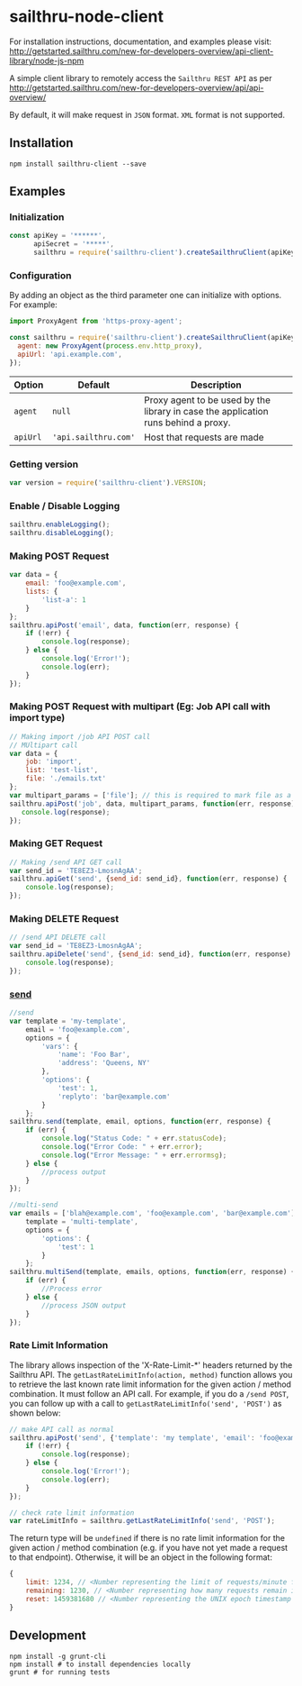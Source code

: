 sailthru-node-client
====================

For installation instructions, documentation, and examples please visit:
<http://getstarted.sailthru.com/new-for-developers-overview/api-client-library/node-js-npm>

A simple client library to remotely access the `Sailthru REST API` as per <http://getstarted.sailthru.com/new-for-developers-overview/api/api-overview/>

By default, it will make request in `JSON` format. `XML` format is not supported.

Installation
------------

```
npm install sailthru-client --save
```

Examples
--------

### Initialization

``` js
const apiKey = '******',
      apiSecret = '*****',
      sailthru = require('sailthru-client').createSailthruClient(apiKey, apiSecret);
```

### Configuration

By adding an object as the third parameter one can initialize with options. For example:

``` js
import ProxyAgent from 'https-proxy-agent';

const sailthru = require('sailthru-client').createSailthruClient(apiKey, apiSecret, {
  agent: new ProxyAgent(process.env.http_proxy),
  apiUrl: 'api.example.com',
});
```

| Option         | Default              | Description          |
| -------------- | -------------------- | -------------------- |
| `agent`        | `null`               | Proxy agent to be used by the library in case the application runs behind a proxy. |
| `apiUrl`       | `'api.sailthru.com'` | Host that requests are made  |

### Getting version

``` js
var version = require('sailthru-client').VERSION;
```

### Enable / Disable Logging

``` js
sailthru.enableLogging();
sailthru.disableLogging();
```

### Making POST Request

``` js
var data = {
    email: 'foo@example.com',
    lists: {
        'list-a': 1
    }
};
sailthru.apiPost('email', data, function(err, response) {
    if (!err) {
        console.log(response);
    } else {
        console.log('Error!');
        console.log(err);
    }
});
```

### Making POST Request with multipart (Eg: Job API call with import type)

``` js
// Making import /job API POST call
// MUltipart call
var data = {
    job: 'import',
    list: 'test-list',
    file: './emails.txt'
};
var multipart_params = ['file']; // this is required to mark file as a multipart upload item'
sailthru.apiPost('job', data, multipart_params, function(err, response) {
   console.log(response);
});
```


### Making GET Request
``` js
// Making /send API GET call
var send_id = 'TE8EZ3-LmosnAgAA';
sailthru.apiGet('send', {send_id: send_id}, function(err, response) {
    console.log(response);
});
```

### Making DELETE Request
``` js
// /send API DELETE call
var send_id = 'TE8EZ3-LmosnAgAA';
sailthru.apiDelete('send', {send_id: send_id}, function(err, response) {
    console.log(response);
});
```

### [send](http://getstarted.sailthru.com/api/send)

``` js
//send
var template = 'my-template',
    email = 'foo@example.com',
    options = {
        'vars': {
            'name': 'Foo Bar',
            'address': 'Queens, NY'
        },
        'options': {
            'test': 1,
            'replyto': 'bar@example.com'
        }
    };
sailthru.send(template, email, options, function(err, response) {
    if (err) {
        console.log("Status Code: " + err.statusCode);
        console.log("Error Code: " + err.error);
        console.log("Error Message: " + err.errormsg);
    } else {
        //process output
    }
});

//multi-send
var emails = ['blah@example.com', 'foo@example.com', 'bar@example.com'],
    template = 'multi-template',
    options = {
        'options': {
            'test': 1
        }
    };
sailthru.multiSend(template, emails, options, function(err, response) {
    if (err) {
        //Process error
    } else {
        //process JSON output
    }
});
```

### Rate Limit Information

The library allows inspection of the 'X-Rate-Limit-*' headers returned by the Sailthru API. The `getLastRateLimitInfo(action, method)` function allows you to retrieve the last known rate limit information for the given action / method combination. It must follow an API call. For example, if you do a `/send POST`, you can follow up with a call to `getLastRateLimitInfo('send', 'POST')` as shown below:

``` js
// make API call as normal
sailthru.apiPost('send', {'template': 'my template', 'email': 'foo@example.com'}, function(err, response) {
    if (!err) {
        console.log(response);
    } else {
        console.log('Error!');
        console.log(err);
    }
});

// check rate limit information
var rateLimitInfo = sailthru.getLastRateLimitInfo('send', 'POST');
```

The return type will be `undefined` if there is no rate limit information for the given action / method combination (e.g. if you have not yet made a request to that endpoint). Otherwise, it will be an object in the following format:

``` js
{
    limit: 1234, // <Number representing the limit of requests/minute for this action / method combination>
    remaining: 1230, // <Number representing how many requests remain in the current minute>
    reset: 1459381680 // <Number representing the UNIX epoch timestamp of when the next minute starts, and when the rate limit resets>
}
```

Development
-----------

```
npm install -g grunt-cli
npm install # to install dependencies locally
grunt # for running tests
```
